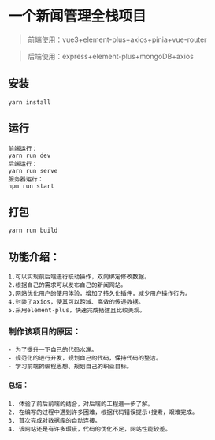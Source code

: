 # 一个新闻管理全栈项目

> 前端使用：vue3+element-plus+axios+pinia+vue-router

> 后端使用：express+element-plus+mongoDB+axios

## 安装
```
yarn install
```

## 运行
```
前端运行：
yarn run dev
后端运行：
yarn run serve
服务器运行：
npm run start
```

## 打包
```
yarn run build
 ```

## 功能介绍：
    1.可以实现前后端进行联动操作，双向绑定修改数据。
    2.根据自己的需求可以发布自己的新闻网站。
    3.网站优化用户的使用体验，增加了持久化插件，减少用户操作行为。
    4.封装了axios，使其可以跨域、高效的传递数据。
    5.采用element-plus，快速完成搭建且比较美观。

### 制作该项目的原因：
    - 为了提升一下自己的代码水准。
    - 规范化的进行开发，规划自己的代码，保持代码的整洁。
    - 学习前端的编程思想、规划自己的职业目标。

#### 总结：
    1. 体验了前后前端的结合，对后端的工程进一步了解。
    2. 在编写的过程中遇到许多困难，根据代码错误提示+搜索，艰难完成。
    3. 首次完成对数据库的自动连接。
    4. 该网站还是有许多瑕疵，代码的优化不足，网站性能较差。

